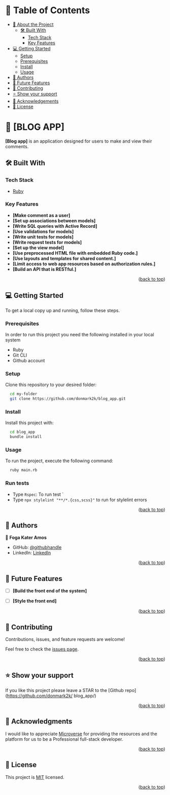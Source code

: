 <!-- TABLE OF CONTENTS -->

# 📗 Table of Contents

- [📖 About the Project](#about-project)
  - [🛠 Built With](#built-with)
    - [Tech Stack](#tech-stack)
    - [Key Features](#key-features)
- [💻 Getting Started](#getting-started)
  - [Setup](#setup)
  - [Prerequisites](#prerequisites)
  - [Install](#install)
  - [Usage](#usage)
- [👥 Authors](#authors)
- [🔭 Future Features](#future-features)
- [🤝 Contributing](#contributing)
- [⭐️ Show your support](#support)
- [🙏 Acknowledgements](#acknowledgements)
- [📝 License](#license)

<!-- PROJECT DESCRIPTION -->

# 📖 [BLOG APP] <a name="about-project"></a>

**[Blog app]** is an application designed for users to make and view their comments.

## 🛠 Built With <a name="built-with"></a>

### Tech Stack <a name="tech-stack"></a>

  <ul>
    <li><a href="https://www.ruby-lang.org/en/">Ruby</a></li>
  </ul>

<!-- Features -->

### Key Features <a name="key-features"></a>

- **[Make comment as a user]**
- **[Set up associations between models]**
- **[Write SQL queries with Active Record]**
- **[Use validations for models]**
- **[Write unit tests for models]**
- **[Write request tests for models]**
- **[Set up the view model]**
- **[Use preprocessed HTML file with embedded Ruby code.]**
- **[Use layouts and templates for shared content.]**
- **[Limit access to web app resources based on authorization rules.]**
- **[Build an API that is RESTful.]**




<p align="right">(<a href="#readme-top">back to top</a>)</p>

<!-- GETTING STARTED -->

## 💻 Getting Started <a name="getting-started"></a>

To get a local copy up and running, follow these steps.

### Prerequisites

In order to run this project you need the following installed in your local system

<ul>
<li>Ruby</li>
<li>Git CLI</li>
<li>Github account</li>
</ul>

### Setup

Clone this repository to your desired folder:

```sh
  cd my-folder
  git clone https://github.com/donmark2k/blog_app.git
```

### Install

Install this project with:

```sh
  cd blog_app
  bundle install
```

### Usage

To run the project, execute the following command:

```sh
  ruby main.rb
```
### Run tests

-  Type `Rspec`: To run test `
-  Type `npx stylelint "**/*.{css,scss}"` to run for stylelint errors


<p align="right">(<a href="#readme-top">back to top</a>)</p>

<!-- AUTHORS -->

## 👥 Authors <a name="authors"></a>

👤 **Foga Kater Amos**

- GitHub: [@githubhandle](https://github.com/katfogy)
- LinkedIn: [LinkedIn](https://www.linkedin.com/in/foga-amos-2b5371103/)

<p align="right">(<a href="#readme-top">back to top</a>)</p>

<!-- FUTURE FEATURES -->

## 🔭 Future Features <a name="future-features"></a>


- [ ] **[Build the front end of the system]**
- [ ] **[Style the front end]**



<p align="right">(<a href="#readme-top">back to top</a>)</p>

<!-- CONTRIBUTING -->

## 🤝 Contributing <a name="contributing"></a>

Contributions, issues, and feature requests are welcome!

Feel free to check the [issues page](https://github.com/donmark2k/blog_app/issues).

<p align="right">(<a href="#readme-top">back to top</a>)</p>

<!-- SUPPORT -->

## ⭐️ Show your support <a name="support"></a>

If you like this project please leave a STAR to the [Github repo](https://github.com/donmark2k/
blog_app/)

<p align="right">(<a href="#readme-top">back to top</a>)</p>

<!-- ACKNOWLEDGEMENTS -->

## 🙏 Acknowledgments <a name="acknowledgements"></a>

I would like to appreciate [Microverse](https://www.microverse.org/) for providing the resources and the platform for us to be a Professional full-stack developer.
<p align="right">(<a href="#readme-top">back to top</a>)</p>

<!-- LICENSE -->

## 📝 License <a name="license"></a>

This project is [MIT](./LICENSE) licensed.


<p align="right">(<a href="#readme-top">back to top</a>)</p>